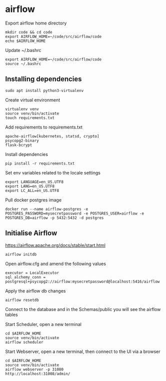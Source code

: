 # airflow
Export airflow home directory
```
mkdir code && cd code
export AIRFLOW_HOME=~/code/src/airflow/code
echo $AIRFLOW_HOME
```
Update ~/.bashrc
```
export AIRFLOW_HOME=~/code/src/airflow/code
source ~/.bashrc
```

## Installing dependencies
```
sudo apt install python3-virtualenv
```
Create virtual environment
```
virtualenv venv
source venv/bin/activate
touch requirements.txt
```
Add requirements to requirements.txt
```
apache-airflow[kubernetes, statsd, crypto]
psycopg2-binary
flask-bcrypt
```
Install dependencies
```
pip install -r requirements.txt
```
Set env variables related to the locale settings
```
export LANGUAGE=en_US.UTF8
export LANG=en_US.UTF8
export LC_ALL=en_US.UTF8
```
Pull docker postgres image
```
docker run --name airflow-postgres -e POSTGRES_PASSWORD=mysecretpassword -e POSTGRES_USER=airflow -e POSTGRES_DB=airflow -p 5432:5432 -d postgres
```
## Initialise Airflow
https://airflow.apache.org/docs/stable/start.html
```
airflow initdb
```

Open airflow.cfg and amend the following values
```
executor = LocalExecutor
sql_alchemy_conn = postgresql+psycopg2://airflow:mysecretpassword@localhost:5416/airflow
```
Apply the airflow db changes
```
airflow resetdb
```
Connect to the database and in the Schemas/public you will see the airflow tables

Start Scheduler, open a new terminal
```
cd $AIRFLOW_HOME
source venv/bin/activate
airflow scheduler
```

Start Webserver, open a new terminal, then connect to the UI via a browser
```
cd $AIRFLOW_HOME
source venv/bin/activate
airflow webserver -p 31080
http://localhost:31008/admin/
```
